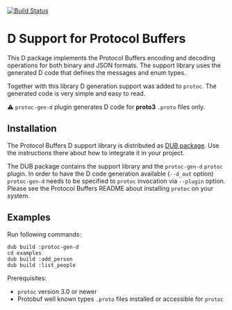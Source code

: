 [![Build Status](https://travis-ci.org/dcarp/protobuf-d.svg?branch=master)](https://travis-ci.org/dcarp/protobuf-d)

D Support for Protocol Buffers
==============================

This D package implements the Protocol Buffers encoding and decoding
operations for both binary and JSON formats. The support library uses the
generated D code that defines the messages and enum types.

Together with this library D generation support was added to `protoc`. The
generated code is very simple and easy to read.

:warning: `protoc-gen-d` plugin generates D code for **proto3** `.proto`
files only.

Installation
------------

The Protocol Buffers D support library is distributed as
[DUB package](https://code.dlang.org/packages/protobuf). Use the instructions
there about how to integrate it in your project.

The DUB package contains the support library and the `protoc-gen-d` `protoc`
plugin. In order to have the D code generation available (`--d_out` option)
`protoc-gen-d` needs to be specified to `protoc` invocation via `--plugin`
option. Please see the Protocol Buffers README about installing `protoc` on
your system.

Examples
--------

Run following commands:
```shell
dub build :protoc-gen-d
cd examples
dub build :add_person
dub build :list_people
```
Prerequisites:
 - `protoc` version 3.0 or newer
 - Protobuf well known types `.proto` files installed or accessible for `protoc`
